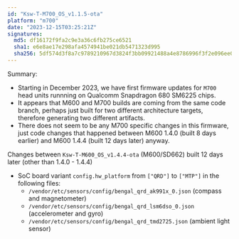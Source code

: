 ```yaml
---
id: "Ksw-T-M700_OS_v1.1.5-ota"
platform: "m700"
date: "2023-12-15T03:25:21Z"
signatures:
  md5: df16172f9fa2c9e3a36c6fb275ce6521
  sha1: e6e8ae17e298afa4574941be021db5471323d995
  sha256: 5df574d3f8a7c9789210967d3824f3bb09921488a4e8786996f3f2e096ee094c
---
```

Summary:
- Starting in December 2023, we have first firmware updates for `M700` head units runnning on Qualcomm Snapdragon 680 SM6225 chips.
- It appears that M600 and M700 builds are coming from the same code branch, perhaps just built for two different architecture targets, therefore generating two different artifacts.
- There does not seem to be any M700 specific changes in this firmware, just code changes that happened between M600 1.4.0 (built 8 days earlier) and M600 1.4.4 (built 12 days later) anyway.

Changes between `Ksw-T-M600_OS_v1.4.4-ota` (M600/SD662) built 12 days later (other than 1.4.0 - 1.4.4)
- SoC board variant `config.hw_platform` from `["QRD"]` to `["MTP"]` in the following files:
  - `/vendor/etc/sensors/config/bengal_qrd_ak991x_0.json` (compass and magnetometer)
  - `/vendor/etc/sensors/config/bengal_qrd_lsm6dso_0.json` (accelerometer and gyro)
  - `/vendor/etc/sensors/config/bengal_qrd_tmd2725.json` (ambient light sensor)
